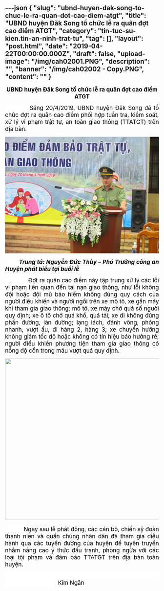 ---json
{
    "slug": "ubnd-huyen-dak-song-to-chuc-le-ra-quan-dot-cao-diem-atgt",
    "title": "UBND huyện Đăk Song tổ chức lễ ra quân đợt cao điểm ATGT",
    "category": "tin-tuc-su-kien.tin-an-ninh-trat-tu",
    "tag": [],
    "layout": "post.html",
    "date": "2019-04-22T00:00:00.000Z",
    "draft": false,
    "upload-image": "/img/cah02001.PNG",
    "description": "",
    "banner": "/img/cah02002 - Copy.PNG",
    "__content__": ""
}
---
<p style="text-align:center"><strong><span style="font-size:14.0pt"><span style="background-color:white"><span style="color:black">UBND huyện Đăk Song tổ chức lễ ra qu&acirc;n đợt cao điểm ATGT</span></span></span></strong></p>

<p style="margin-left:0cm; margin-right:0cm; text-align:justify"><span style="background-color:white"><span style="font-size:14.0pt"><span style="background-color:white"><span style="color:black">&nbsp;&nbsp;&nbsp;&nbsp;&nbsp;&nbsp;&nbsp;&nbsp;&nbsp; S&aacute;ng 20/4/2019, UBND huyện Đăk Song đ&atilde; tổ chức đợt ra qu&acirc;n</span></span></span><span style="font-size:14.0pt"><span style="color:black"> cao điểm phối hợp tuần tra, kiểm so&aacute;t, xử l&yacute; vi phạm trật tự, an to&agrave;n giao th&ocirc;ng (TTATGT) tr&ecirc;n địa b&agrave;n.</span></span></span></p>

<p style="margin-left:0cm; margin-right:0cm; text-align:justify"><img alt="" src="/img/cah02001.PNG" /></p>

<p style="margin-left:0cm; margin-right:0cm; text-align:justify"><span style="background-color:white"><strong><em><span style="font-size:14.0pt"><span style="color:black">&nbsp; &nbsp; &nbsp; &nbsp; &nbsp;Trung t&aacute;: Nguyễn Đức Th&ugrave;y &ndash; Ph&oacute; Trưởng c&ocirc;ng an Huyện ph&aacute;t biểu tại buổi lễ</span></span></em></strong></span></p>

<p style="margin-left:0cm; margin-right:0cm; text-align:justify"><span style="background-color:white"><span style="font-size:14.0pt"><span style="background-color:white"><span style="color:black">&nbsp; &nbsp; &nbsp; &nbsp; &nbsp; &nbsp; &nbsp;Đợt ra qu&acirc;n cao điểm n&agrave;y tập trung xử l&yacute; c&aacute;c lỗi vi phạm li&ecirc;n quan đến tai nạn giao th&ocirc;ng, như lỗi kh&ocirc;ng đội hoặc đội mũ bảo hiểm kh&ocirc;ng đ&uacute;ng quy c&aacute;ch của người điều khiển v&agrave; người ngồi tr&ecirc;n xe m&ocirc; t&ocirc;, xe gắn m&aacute;y khi tham gia giao th&ocirc;ng; m&ocirc; t&ocirc;, xe m&aacute;y chở qu&aacute; số người quy định; xe &ocirc; t&ocirc; chở qu&aacute; khổ, qu&aacute; tải; xe đi kh&ocirc;ng đ&uacute;ng phần đường, l&agrave;n đường; lạng l&aacute;ch, đ&aacute;nh v&otilde;ng, ph&oacute;ng nhanh, vượt ẩu, đi h&agrave;ng 2, h&agrave;ng 3; xe chuyển hướng kh&ocirc;ng giảm tốc độ hoặc kh&ocirc;ng c&oacute; t&iacute;n hiệu b&aacute;o hướng rẽ; người điều khiển phương tiện tham gia giao th&ocirc;ng c&oacute; nồng độ cồn trong m&aacute;u vượt qu&aacute; quy định.</span></span></span></span></p>

<p style="margin-left:0cm; margin-right:0cm; text-align:justify"><span style="background-color:white"><span style="font-size:14.0pt"><span style="color:black"><img src="file:///C:\Users\PHANTR~1\AppData\Local\Temp\msohtmlclip1\01\clip_image004.jpg" style="height:528px; width:645px" /></span></span></span></p>

<p style="margin-left:0cm; margin-right:0cm; text-align:justify"><span style="background-color:white"><span style="font-size:14.0pt"><span style="background-color:white"><span style="color:black">&nbsp; &nbsp; &nbsp; &nbsp; &nbsp; &nbsp;Ngay sau lễ ph&aacute;t động, c&aacute;c c&aacute;n bộ, chiến sỹ đo&agrave;n thanh ni&ecirc;n v&agrave; quần ch&uacute;ng nh&acirc;n d&acirc;n đ&atilde; tham gia diễu h&agrave;nh qua c&aacute;c tuyến đường của huyện để tuy&ecirc;n truyền nhằm n&acirc;ng cao &yacute; thức đấu tranh, ph&ograve;ng ngừa với c&aacute;c loại tội phạm v&agrave; đảm bảo TTATGT tr&ecirc;n địa b&agrave;n to&agrave;n huyện.&nbsp;</span></span></span></span></p>

<p style="margin-left:0cm; margin-right:0cm; text-align:justify"><span style="background-color:white"><span style="font-size:14.0pt"><span style="background-color:white"><span style="color:black">&nbsp;&nbsp; &nbsp; &nbsp; &nbsp; &nbsp; &nbsp; &nbsp; &nbsp; &nbsp; &nbsp; &nbsp; &nbsp; &nbsp; &nbsp; &nbsp; &nbsp; &nbsp; &nbsp; &nbsp; &nbsp; &nbsp; &nbsp; &nbsp; &nbsp; &nbsp; &nbsp; &nbsp; &nbsp; &nbsp; &nbsp; &nbsp; &nbsp; &nbsp; &nbsp; &nbsp; &nbsp; &nbsp; &nbsp; &nbsp; &nbsp; &nbsp; &nbsp; &nbsp; &nbsp; &nbsp; &nbsp; &nbsp; &nbsp; &nbsp; &nbsp; &nbsp; &nbsp; &nbsp; &nbsp; &nbsp; &nbsp; &nbsp; &nbsp; &nbsp; &nbsp; &nbsp; &nbsp; &nbsp; &nbsp; &nbsp;</span></span></span></span><span style="background-color:white"><span style="font-size:14.0pt"><span style="background-color:white"><span style="color:black">Kim Ng&acirc;n</span></span></span></span></p>
